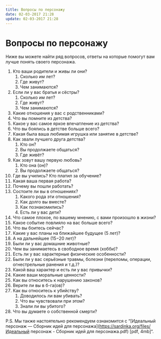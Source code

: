 ```yaml
---
title: Вопросы по персонажу
date: 02-03-2017 21:28
update: 02-03-2017 21:28
---
```


# Вопросы по персонажу

Ниже вы можете найти ряд вопросов, ответы на которые помогут вам лучше понять своего персонажа.

1. Кто ваши родители и живы ли они?
    1. Сколько им лет?
    2. Где живут?
    3. Чем занимаются?
2. Если ли у вас братья и сёстры?
    1. Сколько им лет?
    2. Где живут?
    3. Чем занимаются?
3. Какие отношения у вас с родственниками?
4. Что вы помните из детства?
5. Какое у вас самое яркое впечатление из детства?
6. Что вы боялись в детстве больше всего?
7. Какая была ваша любимая игрушка или занятие в детстве?
8. Как звали лучшего друга детства?
    1. Кто он?
    2. Вы продолжаете общаться?
    3. Где живёт?
9. Как зовут вашу первую любовь?
    1. Кто она (он)?
    2. Вы продолжаете общаться?
10. Где вы учились? Кто платил за обучение?
11. Какая ваша первая работа?
12. Почему вы пошли работать?
13. Состоите ли вы в отношениях?
    1. Какого рода эти отношения?
    2. Как долго вы вместе?
    3. Как познакомились?
    4. Есть ли у вас дети?
14. Что самое плохое, по вашему мнению, с вами произошло в жизни?
15. Какое событие повлияло на вас больше всего?
16. Что вы боитесь сейчас?
17. Какие у вас планы на ближайшее будущее (5 лет)?
18. А на дальнейшее (15−20 лет)?
19. Были ли у вас домашние животные?
20. Чем вы занимаетесь в свободное время (хобби)?
21. Есть ли у вас характерные физические особенности?
22. Были ли у вас серьёзные травмы, болезни (переломы, операции, огнестрельные ранения и т.д.)?
23. Какой ваш характер и есть ли у вас привычки?
24. Какие ваши моральные ценности?
25. Как вы относитесь к нарушению законов?
26. Верите ли вы в б-га(ов)? 
27. Как вы относитесь к убийству?
    1. Доводилось ли вам убивать?
    2. Что вы чувствовали при этом?
    3. Знали ли вы убитого?
28. Что вы думаете о собственной смерти?

P.S. Мы также настоятельно рекомендуем ознакомится с “[Идеальный персонаж — Сборник идей для персонажа](https://sardinka.org/files/Идеальный персонаж - Сборник идей для персонажа.pdf) [pdf, 4mb]“.


